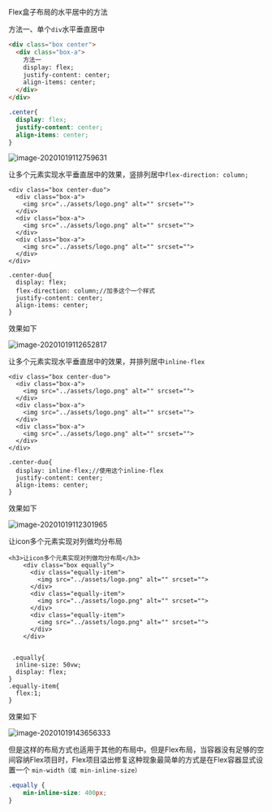 Flex盒子布局的水平居中的方法

方法一、单个`div`水平垂直居中

```html
<div class="box center">
  <div class="box-a">
    方法一
    display: flex;
    justify-content: center;
    align-items: center;
  </div>
</div>
```

```css
.center{
  display: flex;
  justify-content: center;
  align-items: center;
}
```

![image-20201019112759631](C:\Users\Administrator\AppData\Roaming\Typora\typora-user-images\image-20201019112759631.png)

让多个元素实现水平垂直居中的效果，竖排列居中`flex-direction: column;`

```vue
<div class="box center-duo">
  <div class="box-a">
    <img src="../assets/logo.png" alt="" srcset="">
  </div>
  <div class="box-a">
    <img src="../assets/logo.png" alt="" srcset="">
  </div>
  <div class="box-a">
    <img src="../assets/logo.png" alt="" srcset="">
  </div>
</div>

.center-duo{
  display: flex;
  flex-direction: column;//加多这个一个样式
  justify-content: center;
  align-items: center;
}
```

效果如下

![image-20201019112652817](C:\Users\Administrator\AppData\Roaming\Typora\typora-user-images\image-20201019112652817.png)

让多个元素实现水平垂直居中的效果，并排列居中`inline-flex`

```vue
<div class="box center-duo">
  <div class="box-a">
    <img src="../assets/logo.png" alt="" srcset="">
  </div>
  <div class="box-a">
    <img src="../assets/logo.png" alt="" srcset="">
  </div>
  <div class="box-a">
    <img src="../assets/logo.png" alt="" srcset="">
  </div>
</div>

.center-duo{
  display: inline-flex;//使用这个inline-flex
  justify-content: center;
  align-items: center;
}
```

效果如下

![image-20201019112301965](C:\Users\Administrator\AppData\Roaming\Typora\typora-user-images\image-20201019112301965.png)

让icon多个元素实现对列做均分布局

```vue
<h3>让icon多个元素实现对列做均分布局</h3>
    <div class="box equally">
      <div class="equally-item">
        <img src="../assets/logo.png" alt="" srcset="">
      </div>
      <div class="equally-item">
        <img src="../assets/logo.png" alt="" srcset="">
      </div>
      <div class="equally-item">
        <img src="../assets/logo.png" alt="" srcset="">
      </div>
    </div>
    
    
 .equally{
  inline-size: 50vw;
  display: flex;
}
.equally-item{
  flex:1;
}
```

效果如下

![image-20201019143656333](C:\Users\Administrator\AppData\Roaming\Typora\typora-user-images\image-20201019143656333.png)

但是这样的布局方式也适用于其他的布局中。但是Flex布局，当容器没有足够的空间容纳Flex项目时，Flex项目溢出修复这种现象最简单的方式是在Flex容器显式设置一个 `min-width（或 min-inline-size）`

```css
.equally {
    min-inline-size: 400px;
}
```

